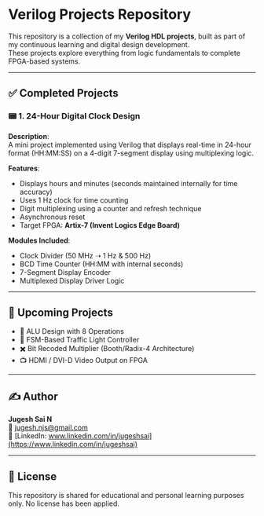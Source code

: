 # Verilog Projects Repository

This repository is a collection of my **Verilog HDL projects**, built as part of my continuous learning and digital design development.  
These projects explore everything from logic fundamentals to complete FPGA-based systems.

---

## ✅ Completed Projects

### 📟 1. 24-Hour Digital Clock Design
**Description**:  
A mini project implemented using Verilog that displays real-time in 24-hour format (HH:MM:SS) on a 4-digit 7-segment display using multiplexing logic.

**Features**:
- Displays hours and minutes (seconds maintained internally for time accuracy)
- Uses 1 Hz clock for time counting
- Digit multiplexing using a counter and refresh technique
- Asynchronous reset
- Target FPGA: **Artix-7 (Invent Logics Edge Board)**

**Modules Included**:
- Clock Divider (50 MHz ➝ 1 Hz & 500 Hz)
- BCD Time Counter (HH:MM with internal seconds)
- 7-Segment Display Encoder
- Multiplexed Display Driver Logic

---

## 🚧 Upcoming Projects

- 🔢 ALU Design with 8 Operations  
- 🚦 FSM-Based Traffic Light Controller  
- ✖️ Bit Recoded Multiplier (Booth/Radix-4 Architecture)  
- 📺 HDMI / DVI-D Video Output on FPGA  

---

## ✍️ Author

**Jugesh Sai N**  
📧 [jugesh.njs@gmail.com](mailto:jugesh.njs@gmail.com)  
🔗 [LinkedIn: www.linkedin.com/in/jugeshsai](https://www.linkedin.com/in/jugeshsai)

---

## 📜 License

This repository is shared for educational and personal learning purposes only. No license has been applied.



